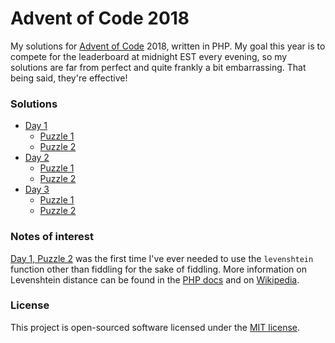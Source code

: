 # Advent of Code 2018

My solutions for [Advent of Code](https://adventofcode.com/) 2018, written in PHP. My goal this year is to compete for the leaderboard at midnight EST every evening, so my solutions are far from perfect and quite frankly a bit embarrassing. That being said, they're effective!

### Solutions

* [Day 1](https://github.com/cbzink/AdventOfCode2018/tree/master/day-1)
    * [Puzzle 1](https://github.com/cbzink/AdventOfCode2018/blob/master/day-1/puzzle-1-solution.php)
    * [Puzzle 2](https://github.com/cbzink/AdventOfCode2018/blob/master/day-1/puzzle-2-solution.php)
* [Day 2](https://github.com/cbzink/AdventOfCode2018/tree/master/day-2)
    * [Puzzle 1](https://github.com/cbzink/AdventOfCode2018/blob/master/day-2/puzzle-1-solution.php)
    * [Puzzle 2](https://github.com/cbzink/AdventOfCode2018/blob/master/day-2/puzzle-2-solution.php)
* [Day 3](https://github.com/cbzink/AdventOfCode2018/tree/master/day-3)
    * [Puzzle 1](https://github.com/cbzink/AdventOfCode2018/blob/master/day-3/puzzle-1-solution.php)
    * [Puzzle 2](https://github.com/cbzink/AdventOfCode2018/blob/master/day-3/puzzle-2-solution.php)

### Notes of interest

[Day 1, Puzzle 2](https://github.com/cbzink/AdventOfCode2018/blob/master/day-2/puzzle-2-solution.php) was the first time I've ever needed to use the `levenshtein` function other than fiddling for the sake of fiddling. More information on Levenshtein distance can be found in the [PHP docs](http://php.net/manual/en/function.levenshtein.php) and on [Wikipedia](https://en.wikipedia.org/wiki/Levenshtein_distance).

### License

This project is open-sourced software licensed under the [MIT license](LICENSE).
